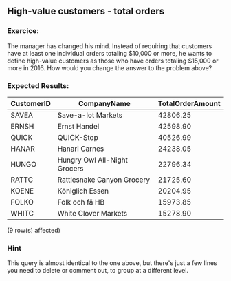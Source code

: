 ## High-value customers - total orders

### Exercice:

The manager has changed his mind. Instead of requiring that customers have at least one individual orders totaling $10,000 or more, he wants to define high-value customers as those who have orders totaling $15,000 or more in 2016. How would you change the answer to the problem above?

### Expected Results:

| CustomerID | CompanyName                      | TotalOrderAmount |
|------------|----------------------------------|------------------|
| SAVEA      | Save-a-lot Markets               | 42806.25         |
| ERNSH      | Ernst Handel                     | 42598.90         |
| QUICK      | QUICK-Stop                       | 40526.99         |
| HANAR      | Hanari Carnes                    | 24238.05         |
| HUNGO      | Hungry Owl All-Night Grocers     | 22796.34         |
| RATTC      | Rattlesnake Canyon Grocery       | 21725.60         |
| KOENE      | Königlich Essen                  | 20204.95         |
| FOLKO      | Folk och fä HB                   | 15973.85         |
| WHITC      | White Clover Markets             | 15278.90         |

(9 row(s) affected)

### Hint

This query is almost identical to the one above, but there's just a few lines you need to delete or comment out, to group at a different level.
